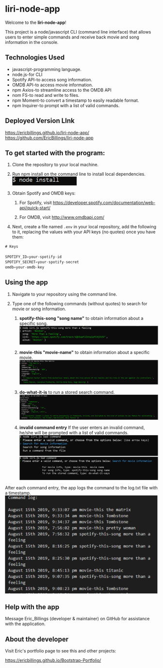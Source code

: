 # liri-node-app




Welcome to the **liri-node-app**!

This project is a node/javascript CLI (command line interface) that allows users to enter simple commands and receive back movie and song 
information in the console.

## Technologies Used

* javascript-programming language.
* node.js-for CLI
* Spotify API-to access song information.
* OMDB API-to access movie information.
* npm Axios-to streamline access to the OMDB API
* nom FS-to read and write to files.
* npm Moment-to convert a timestamp to easily readable format.
* npm Inquirer-to prompt with a list of valid commands.

## Deployed Version LInk
<https://ericbillings.github.io/liri-node-app/>
<https://github.com/EricBillings/liri-node-app>



## To get started with the program: 

1. Clone the repository to your local machine.

1. Run npm install on the command line to install local dependencies. 
    <img src="./images/nodeinstall.png"
     alt="Node Install"
     />

1. Obtain Spotify and OMDB keys:
   1. For Spotify, visit <https://developer.spotify.com/documentation/web-api/quick-start/>
   
   1. For OMDB, visit <http://www.omdbapi.com/>

1.  Next, create a file named `.env` in your local repository, add the following to it, replacing the values with your API keys (no quotes) once you have them:

```js
# Keys

SPOTIFY_ID=your-spotify-id
SPOTIFY_SECRET=your-spotify-secret
omdb=your-omdb-key

```

## Using the app

1.  Navigate to your repository using the command line.

1.  Type one of the following commands (without quotes) to search for movie or song information.
    1. **spotify-this-song "song name"** to obtain information about a specific song.
    <img src="./images/spotifythis.png"
     alt="Spotify Song example"
     />

    1. **movie-this "movie-name"** to obtain information about a specific movie.
        <img src="./images/moviethis.png"
     alt="Movie example"
     />
    1. **do-what-it-is** to run a stored search command.
        <img src="./images/dowhatitsays.png"
     alt="Stored Command example"
     />
    1. **invalid command entry**
    If the user enters an invalid command, he/she will be prompted with a list of valid commands.
        <img src="./images/badcommand.png"
     alt="Bad Command example"
     />
         <img src="./images/badcommandoptions.png"
     alt="Bad Command Two example"
     />

After each command entry, the app logs the command to the log.txt file with a timestamp.
        <img src="./images/logfile.png"
     alt="Log example"
     />




## Help with the app

Message Eric_Billings (developer & maintainer) on GitHub for assistance with the application.

## About the developer

Visit Eric's portfolio page to see this and other projects:

<https://ericbillings.github.io/Bootstrap-Portfolio/>


